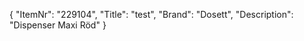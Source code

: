 {
  "ItemNr": "229104",
  "Title": "test",
  "Brand": "Dosett",
  "Description": "Dispenser Maxi Röd"
}